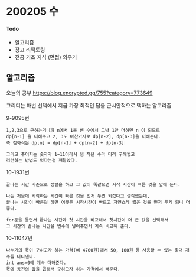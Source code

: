 # 200205 수

#### Todo

- 알고리즘
- 장고 리팩토링
- 전공 기초 지식 (면접) 외우기



## 알고리즘

오늘의 공부 https://blog.encrypted.gg/755?category=773649

그리디는 매번 선택에서 지금 가장 최적인 답을 근시안적으로 택하는 알고리즘



9-9095번

```
1,2,3으로 구하는거니까 n에서 1을 뺀 수에서 그냥 1만 더하면 n 이 되므로
dp[n-1] 을 더해주고 2, 3도 마찬가지로 dp[n-2], dp[n-3]을 더해준다.
즉 점화식은 dp[n] = dp[n-1] + dp[n-2] + dp[n-3]
    
그리고 주어지는 숫자가 1~11이라서 넘 작은 수라 미리 구해놓고
리턴하는 방법도 있다는걸 깨달았다.
```



10-1931번

```
끝나는 시간 기준으로 정렬을 하고 그 값이 똑같으면 시작 시간이 빠른 것을 앞에 둔다.
    
나는 처음에 시작하는 시간이 빠른 것을 먼저 두면 되겠다고 생각했는데,
끝나는 시간이 빠른걸 하면 어쨋든 시작시간이 빠르고 자연스레 짧은 것을 먼저 두게 되니 더 좋다.

for문을 돌면서 끝나는 시간과 첫 시간을 비교해서 첫시간이 더 큰 값을 선택해서
그 시간의 끝나는 시간을 변수에 넣어주면서 계속 비교해 준다.
```



10-11047번

```
나누기의 몫이 구하고자 하는 가격(예 4700원)에서 50, 100원 등 사용할 수 있는 최대 개수를 나타낸다.
int ans=0에 계속 더해준다.
몫에 동전의 값을 곱해서 구하고자 하는 가격에서 빼준다.
```


